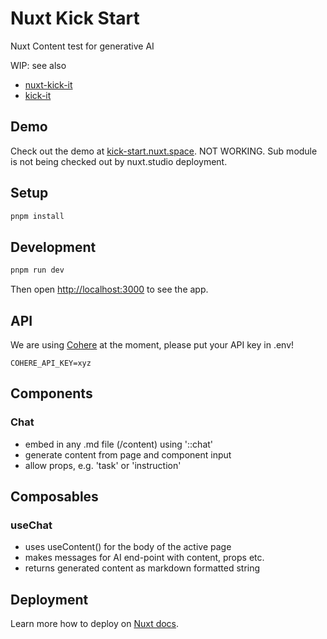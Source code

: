 # Nuxt Kick Start

Nuxt Content test for generative AI

WIP: see also

- [nuxt-kick-it](https://github.com/deniskropp/nuxt-kick-it)
- [kick-it](https://github.com/deniskropp/kick-it)

## Demo

Check out the demo at [kick-start.nuxt.space](https://kick-start.nuxt.space). NOT WORKING. Sub module is not being checked out by nuxt.studio deployment.

## Setup

```bash
pnpm install
```

## Development

```bash
pnpm run dev
```

Then open [http://localhost:3000](http://localhost:3000) to see the app.

## API

We are using [Cohere](https://cohere.ai) at the moment, please put your API key in .env!

```env
COHERE_API_KEY=xyz
```

## Components

### Chat
- embed in any .md file (/content) using '::chat'
- generate content from page and component input
- allow props, e.g. 'task' or 'instruction'

## Composables

### useChat
- uses useContent() for the body of the active page
- makes messages for AI end-point with content, props etc.
- returns generated content as markdown formatted string

## Deployment

Learn more how to deploy on [Nuxt docs](https://nuxt.com/docs/getting-started/deployment).
